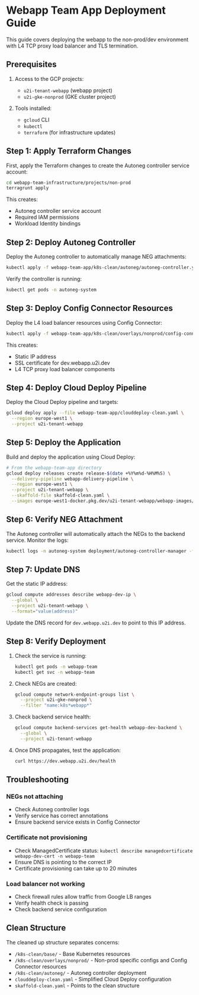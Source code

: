 # Webapp Team App Deployment Guide

This guide covers deploying the webapp to the non-prod/dev environment with L4 TCP proxy load balancer and TLS termination.

## Prerequisites

1. Access to the GCP projects:
   - `u2i-tenant-webapp` (webapp project)
   - `u2i-gke-nonprod` (GKE cluster project)

2. Tools installed:
   - `gcloud` CLI
   - `kubectl`
   - `terraform` (for infrastructure updates)

## Step 1: Apply Terraform Changes

First, apply the Terraform changes to create the Autoneg controller service account:

```bash
cd webapp-team-infrastructure/projects/non-prod
terragrunt apply
```

This creates:
- Autoneg controller service account
- Required IAM permissions
- Workload Identity bindings

## Step 2: Deploy Autoneg Controller

Deploy the Autoneg controller to automatically manage NEG attachments:

```bash
kubectl apply -f webapp-team-app/k8s-clean/autoneg/autoneg-controller.yaml
```

Verify the controller is running:
```bash
kubectl get pods -n autoneg-system
```

## Step 3: Deploy Config Connector Resources

Deploy the L4 load balancer resources using Config Connector:

```bash
kubectl apply -f webapp-team-app/k8s-clean/overlays/nonprod/config-connector-resources.yaml
```

This creates:
- Static IP address
- SSL certificate for dev.webapp.u2i.dev
- L4 TCP proxy load balancer components

## Step 4: Deploy Cloud Deploy Pipeline

Deploy the Cloud Deploy pipeline and targets:

```bash
gcloud deploy apply --file webapp-team-app/clouddeploy-clean.yaml \
  --region europe-west1 \
  --project u2i-tenant-webapp
```

## Step 5: Deploy the Application

Build and deploy the application using Cloud Deploy:

```bash
# From the webapp-team-app directory
gcloud deploy releases create release-$(date +%Y%m%d-%H%M%S) \
  --delivery-pipeline webapp-delivery-pipeline \
  --region europe-west1 \
  --project u2i-tenant-webapp \
  --skaffold-file skaffold-clean.yaml \
  --images europe-west1-docker.pkg.dev/u2i-tenant-webapp/webapp-images/webapp=europe-west1-docker.pkg.dev/u2i-tenant-webapp/webapp-images/webapp:latest
```

## Step 6: Verify NEG Attachment

The Autoneg controller will automatically attach the NEGs to the backend service. Monitor the logs:

```bash
kubectl logs -n autoneg-system deployment/autoneg-controller-manager -f
```

## Step 7: Update DNS

Get the static IP address:
```bash
gcloud compute addresses describe webapp-dev-ip \
  --global \
  --project u2i-tenant-webapp \
  --format="value(address)"
```

Update the DNS record for `dev.webapp.u2i.dev` to point to this IP address.

## Step 8: Verify Deployment

1. Check the service is running:
   ```bash
   kubectl get pods -n webapp-team
   kubectl get svc -n webapp-team
   ```

2. Check NEGs are created:
   ```bash
   gcloud compute network-endpoint-groups list \
     --project u2i-gke-nonprod \
     --filter "name:k8s*webapp*"
   ```

3. Check backend service health:
   ```bash
   gcloud compute backend-services get-health webapp-dev-backend \
     --global \
     --project u2i-tenant-webapp
   ```

4. Once DNS propagates, test the application:
   ```bash
   curl https://dev.webapp.u2i.dev/health
   ```

## Troubleshooting

### NEGs not attaching
- Check Autoneg controller logs
- Verify service has correct annotations
- Ensure backend service exists in Config Connector

### Certificate not provisioning
- Check ManagedCertificate status: `kubectl describe managedcertificate webapp-dev-cert -n webapp-team`
- Ensure DNS is pointing to the correct IP
- Certificate provisioning can take up to 20 minutes

### Load balancer not working
- Check firewall rules allow traffic from Google LB ranges
- Verify health check is passing
- Check backend service configuration

## Clean Structure

The cleaned up structure separates concerns:
- `/k8s-clean/base/` - Base Kubernetes resources
- `/k8s-clean/overlays/nonprod/` - Non-prod specific configs and Config Connector resources
- `/k8s-clean/autoneg/` - Autoneg controller deployment
- `clouddeploy-clean.yaml` - Simplified Cloud Deploy configuration
- `skaffold-clean.yaml` - Points to the clean structure